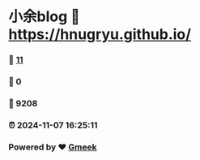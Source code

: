 # 小余blog :link: https://hnugryu.github.io/ 
### :page_facing_up: [11](https://hnugryu.github.io//tag.html) 
### :speech_balloon: 0 
### :hibiscus: 9208 
### :alarm_clock: 2024-11-07 16:25:11 
### Powered by :heart: [Gmeek](https://github.com/Meekdai/Gmeek)
